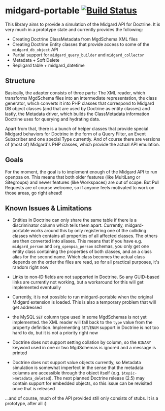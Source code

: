 midgard-portable [![Build Status](https://travis-ci.org/flack/midgard-portable.png?branch=master)](https://travis-ci.org/flack/midgard-portable)
================

This library aims to provide a simulation of the Midgard API for Doctrine. 
It is very much in a prototype state and currently provides the following:

 - Creating Doctrine ClassMetadata from MgdSchema XML files
 - Creating Doctrine Entity classes that provide access to some of the ``midgard_db_object`` API
 - Partial support for ``midgard_query_builder`` and ``midgard_collector``
 - Metadata + Soft Delete
 - Repligard table + midgard_datetime

Structure
--------

Basically, the adapter consists of three parts: The XML reader, which transforms MgdSchema files into an intermediate 
representation, the class generator, which converts it into PHP classes that correspond to Midgard DB object classes 
(and that are used by Doctrine as entity classes) and lastly, the Metadata driver, which builds the ClassMetadata 
information Doctrine uses for querying and hydrating data.

Apart from that, there is a bunch of helper classes that provide special Midgard behaviors for Doctrine in the form
of a Query Filter, an Event Subscriber and one special Type currently. And of course there are versions of (most of) 
Midgard's PHP classes, which provide the actual API emulation.

Goals
-----

For the moment, the goal is to implement enough of the Midgard API to run openpsa on. This means that both older
features (like MultiLang or Sitegroups) and newer features (like Workspaces) are out of scope. But Pull Requests 
are of course welcome, so if anyone feels motivated to work on those areas, go right ahead!

Known Issues & Limitations
--------------------------

 - Entities in Doctrine can only share the same table if there is a discriminator column which tells them apart.
   Currently, midgard-portable works around this by only registering one of the colliding classes which contains
   all properties of all affected classes. The others are then converted into aliases. This means that 
   if you have e.g. ``midgard_person`` and ``org_openpsa_person`` schemas, you only get one entity class containing 
   the properties of both classes, and an a class alias for the second name. Which class becomes the actual class 
   depends on the order the files are read, so for all practical purposes, it's random right now
   
 - Links to non-ID fields are not supported in Doctrine. So any GUID-based links are currently not working, but a
   workaround for this will get implemented eventually 
   
 - Currently, it is not possible to run midgard-portable when the original Midgard extension is loaded. This is
   also a temporary problem that will get addressed

 - the MySQL ``SET`` column type used in some MgdSchemas is not yet implemented. the XML reader will fall back to 
   the ``type`` value from the property definition. Implementing ``SET``/``ENUM`` support in Doctrine is not too hard to do,
   but it is not a priority right now
   
 - Doctrine does not support setting collation by column, so the ``BINARY`` keyword used in one or two MgdSchemas is 
   ignored and a message is printed
   
 - Doctrine does not support value objects currently, so Metadata simulation is somewhat imperfect in the sense 
   that the metadata columns are accessible through the object itself (e.g. ``$topic->metadata_deleted``). The 
   next planned Doctrine release (2.5) may contain support for embedded objects, so this issue can be revisited
   once that is released

...and of course, much of the API provided still only consists of stubs. It is a prototype, after all :)
